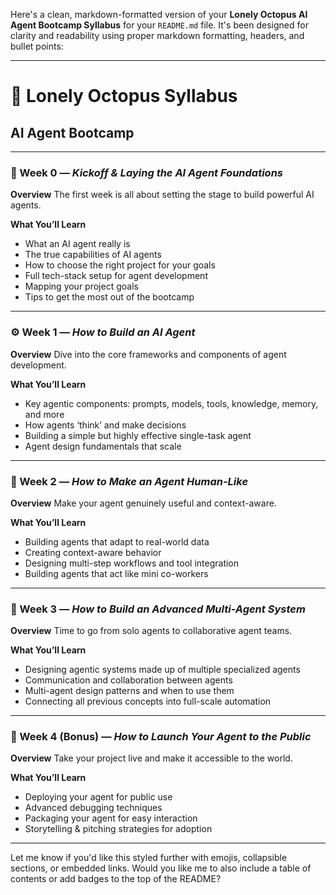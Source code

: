 Here's a clean, markdown-formatted version of your **Lonely Octopus AI Agent Bootcamp Syllabus** for your `README.md` file. It's been designed for clarity and readability using proper markdown formatting, headers, and bullet points:

---

# 🐙 Lonely Octopus Syllabus

## AI Agent Bootcamp

---

### 📅 Week 0 — _Kickoff & Laying the AI Agent Foundations_

**Overview**
The first week is all about setting the stage to build powerful AI agents.

**What You’ll Learn**

- What an AI agent really is
- The true capabilities of AI agents
- How to choose the right project for your goals
- Full tech-stack setup for agent development
- Mapping your project goals
- Tips to get the most out of the bootcamp

---

### ⚙️ Week 1 — _How to Build an AI Agent_

**Overview**
Dive into the core frameworks and components of agent development.

**What You’ll Learn**

- Key agentic components: prompts, models, tools, knowledge, memory, and more
- How agents ‘think’ and make decisions
- Building a simple but highly effective single-task agent
- Agent design fundamentals that scale

---

### 🧠 Week 2 — _How to Make an Agent Human-Like_

**Overview**
Make your agent genuinely useful and context-aware.

**What You’ll Learn**

- Building agents that adapt to real-world data
- Creating context-aware behavior
- Designing multi-step workflows and tool integration
- Building agents that act like mini co-workers

---

### 🤖 Week 3 — _How to Build an Advanced Multi-Agent System_

**Overview**
Time to go from solo agents to collaborative agent teams.

**What You’ll Learn**

- Designing agentic systems made up of multiple specialized agents
- Communication and collaboration between agents
- Multi-agent design patterns and when to use them
- Connecting all previous concepts into full-scale automation

---

### 🚀 Week 4 (Bonus) — _How to Launch Your Agent to the Public_

**Overview**
Take your project live and make it accessible to the world.

**What You’ll Learn**

- Deploying your agent for public use
- Advanced debugging techniques
- Packaging your agent for easy interaction
- Storytelling & pitching strategies for adoption

---

Let me know if you'd like this styled further with emojis, collapsible sections, or embedded links. Would you like me to also include a table of contents or add badges to the top of the README?
